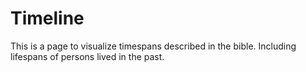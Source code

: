 # Timeline

This is a page to visualize timespans described in the bible. Including lifespans of persons lived in the past.

